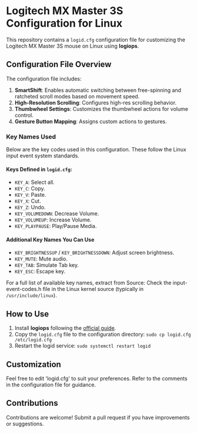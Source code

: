 # Logitech MX Master 3S Configuration for Linux

This repository contains a `logid.cfg` configuration file for customizing the Logitech MX Master 3S mouse on Linux using **logiops**.

## Configuration File Overview
The configuration file includes:
1. **SmartShift**: Enables automatic switching between free-spinning and ratcheted scroll modes based on movement speed.
2. **High-Resolution Scrolling**: Configures high-res scrolling behavior.
3. **Thumbwheel Settings**: Customizes the thumbwheel actions for volume control.
4. **Gesture Button Mapping**: Assigns custom actions to gestures.

### Key Names Used
Below are the key codes used in this configuration. These follow the Linux input event system standards.

#### Keys Defined in `logid.cfg`:
- `KEY_A`: Select all.
- `KEY_C`: Copy.
- `KEY_V`: Paste.
- `KEY_X`: Cut.
- `KEY_Z`: Undo.
- `KEY_VOLUMEDOWN`: Decrease Volume.
- `KEY_VOLUMEUP`: Increase Volume.
- `KEY_PLAYPAUSE`: Play/Pause Media.

#### Additional Key Names You Can Use
- `KEY_BRIGHTNESSUP` / `KEY_BRIGHTNESSDOWN`: Adjust screen brightness.
- `KEY_MUTE`: Mute audio.
- `KEY_TAB`: Simulate Tab key.
- `KEY_ESC`: Escape key.

For a full list of available key names, extract from Source: Check the input-event-codes.h file in the Linux kernel source (typically in `/usr/include/linux`).

## How to Use
1. Install **logiops** following the [official guide](https://github.com/PixlOne/logiops).
2. Copy the `logid.cfg` file to the configuration directory:
    `sudo cp logid.cfg /etc/logid.cfg`
3. Restart the logid service:
    `sudo systemctl restart logid`
## Customization
Feel free to edit 'logid.cfg' to suit your preferences. Refer to the comments in the configuration file for guidance.

## Contributions
Contributions are welcome! Submit a pull request if you have improvements or suggestions.

